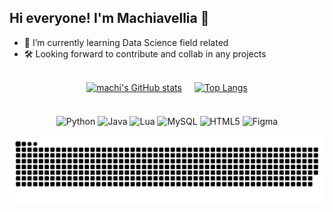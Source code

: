 ## Hi everyone! I'm Machiavellia 👋

- 🌱 I’m currently learning Data Science field related
- 🛠️ Looking forward to contribute and collab in any projects

<div style="text-align: center;"><br>

  <!-- GitHub stats -->
  <div style="display: flex; justify-content: center; align-items: center; gap: 20px;">
    <a href="https://github.com/anuraghazra/github-readme-stats">
      <img src="https://github-readme-stats.vercel.app/api?username=machiavellia-lynn&show_icons=true&theme=react&rank_icon=github&cache_bust=1" alt="machi's GitHub stats" style="height: 180px;"/>
    </a>
    <a href="https://github.com/anuraghazra/github-readme-stats">
      <img src="https://github-readme-stats.vercel.app/api/top-langs/?username=machiavellia-lynn&layout=donut&theme=react&cache_bust=1" alt="Top Langs" style="height: 180px;"/>
    </a>
  </div>
  <!-- Language and tools icons -->
<div style="margin-top: 20px;"><br>
    <img alt="Python" height="30" width="40" src="https://cdn.jsdelivr.net/gh/devicons/devicon@latest/icons/python/python-original.svg" />
    <img alt="Java" height="30" width="40" src="https://cdn.jsdelivr.net/gh/devicons/devicon@latest/icons/java/java-original.svg" />
    <img alt="Lua" height="30" width="40" src="https://cdn.jsdelivr.net/gh/devicons/devicon@latest/icons/lua/lua-original.svg" />
    <img alt="MySQL" height="30" width="40" src="https://cdn.jsdelivr.net/gh/devicons/devicon@latest/icons/mysql/mysql-original.svg" />
    <img alt="HTML5" height="30" width="40" src="https://cdn.jsdelivr.net/gh/devicons/devicon@latest/icons/html5/html5-original.svg" />
    <img alt="Figma" height="30" width="40" src="https://cdn.jsdelivr.net/gh/devicons/devicon@latest/icons/figma/figma-original.svg" />
    
  </div>
  
  <!-- Snake animation -->
![Snake animation](https://github.com/machiavellia-lynn/contribution_snake/blob/main/dist/github-contribution-grid-snake-dark.svg)

</div>

